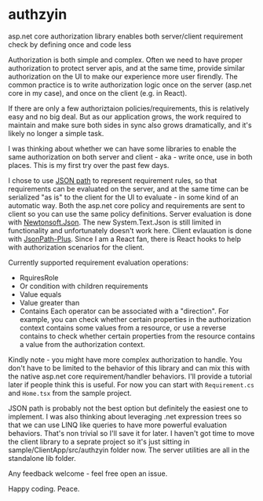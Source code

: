 # authzyin
asp.net core authorization library enables both server/client requirement check by defining once and code less

Authorization is both simple and complex.
Often we need to have proper authorization to protect server apis, and at the same time, provide similar authorization on the UI to make our experience more user firendly.
The common practice is to write authorization logic once on the server (asp.net core in my case), and once on the client (e.g. in React).

If there are only a few authoriztaion policies/requirements, this is relatively easy and no big deal.
But as our application grows, the work required to maintain and make sure both sides in sync also grows dramatically, and it's likely no longer a simple task.

I was thinking about whether we can have some libraries to enable the same authorization on both server and client - aka - write once, use in both places. This is my first try
over the past few days.

I chose to use [JSON path](https://goessner.net/articles/JsonPath/) to represent requirement rules, so that requirements can be evaluated on the server,
and at the same time can be serialized "as is" to the client for the UI to evaluate - in some kind of an automatic way.
Both the asp.net core policy and requirements are sent to client so you can use the same policy definitions.
Server evaluation is done with [Newtonsoft.Json](https://www.newtonsoft.com/json). The new System.Text.Json is still limited in functionality and unfortunately doesn't work here.
Client evlauation is done with [JsonPath-Plus](https://www.npmjs.com/package/jsonpath-plus).
Since I am a React fan, there is React hooks to help with authorization scenarios for the client.

Currently supported requirement evaluation operations:
- RquiresRole
- Or condition with children requirements
- Value equals
- Value greater than
- Contains
Each operator can be associated with a "direction". For example, you can check whether certain properties in the authorization context contains some values from a resource,
or use a reverse contains to check whether certain properties from the resource contains a value from the authorization context.

Kindly note - you might have more complex authorization to handle. You don't have to be limited to the behavior of this library and can mix this with the native asp.net core requirement/handler behaviors.
I'll provide a tutorial later if people think this is useful. For now you can start with ```Requirement.cs``` and ```Home.tsx``` from the sample project.

JSON path is probably not the best option but definitely the easiest one to implement. I was also thinking about leveraging .net expression trees so that we can use LINQ like queries to have
more powerful evaluation behaviors. That's non trivial so I'll save it for later.
I haven't got time to move the client library to a seprate project so it's just sitting in sample/ClientApp/src/authzyin folder now. The server utilities are all in the standalone lib folder.

Any feedback welcome - feel free open an issue.

Happy coding. Peace.
